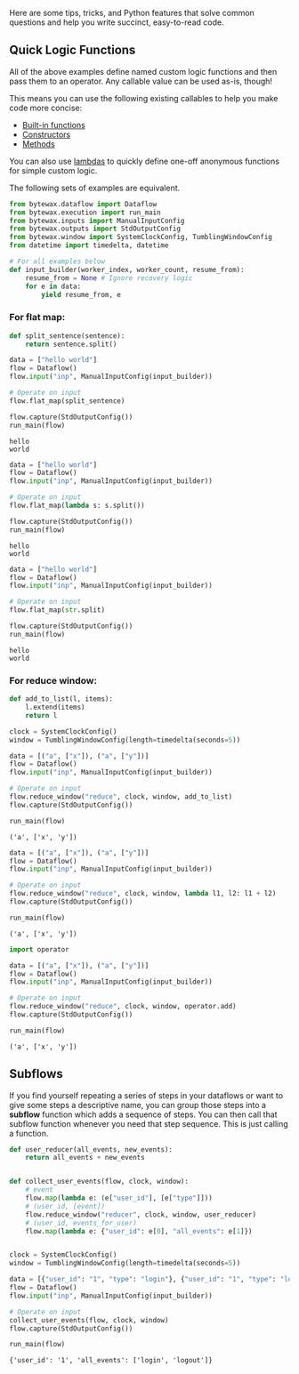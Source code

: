 Here are some tips, tricks, and Python features that solve common questions and help you write succinct, easy-to-read code.

## Quick Logic Functions

All of the above examples define named custom logic functions and then pass them to an operator.
Any callable value can be used as-is, though!

This means you can use the following existing callables to help you make code more concise:

- [Built-in functions](https://docs.python.org/3/library/functions.html)
- [Constructors](https://docs.python.org/3/tutorial/classes.html#class-objects)
- [Methods](https://docs.python.org/3/glossary.html#term-method)

You can also use [lambdas](https://docs.python.org/3/tutorial/controlflow.html#lambda-expressions) to quickly define one-off anonymous functions for simple custom logic.

The following sets of examples are equivalent.

```python
from bytewax.dataflow import Dataflow
from bytewax.execution import run_main
from bytewax.inputs import ManualInputConfig
from bytewax.outputs import StdOutputConfig
from bytewax.window import SystemClockConfig, TumblingWindowConfig
from datetime import timedelta, datetime

# For all examples below
def input_builder(worker_index, worker_count, resume_from):
    resume_from = None # Ignore recovery logic
    for e in data:
        yield resume_from, e
```

### For flat map:

```python
def split_sentence(sentence):
    return sentence.split()

data = ["hello world"]
flow = Dataflow()
flow.input("inp", ManualInputConfig(input_builder))

# Operate on input
flow.flat_map(split_sentence)

flow.capture(StdOutputConfig())
run_main(flow)
```

```{testoutput}
hello
world
````

```python
data = ["hello world"]
flow = Dataflow()
flow.input("inp", ManualInputConfig(input_builder))

# Operate on input
flow.flat_map(lambda s: s.split())

flow.capture(StdOutputConfig())
run_main(flow)
```

```{testoutput}
hello
world
```

```python
data = ["hello world"]
flow = Dataflow()
flow.input("inp", ManualInputConfig(input_builder))

# Operate on input
flow.flat_map(str.split)

flow.capture(StdOutputConfig())
run_main(flow)
```

```{testoutput}
hello
world
```

### For reduce window:

```python
def add_to_list(l, items):
    l.extend(items)
    return l

clock = SystemClockConfig()
window = TumblingWindowConfig(length=timedelta(seconds=5))

data = [("a", ["x"]), ("a", ["y"])]
flow = Dataflow()
flow.input("inp", ManualInputConfig(input_builder))

# Operate on input
flow.reduce_window("reduce", clock, window, add_to_list)
flow.capture(StdOutputConfig())

run_main(flow)
```

```{testoutput}
('a', ['x', 'y'])
```

```python
data = [("a", ["x"]), ("a", ["y"])]
flow = Dataflow()
flow.input("inp", ManualInputConfig(input_builder))

# Operate on input
flow.reduce_window("reduce", clock, window, lambda l1, l2: l1 + l2)
flow.capture(StdOutputConfig())

run_main(flow)
```

```{testoutput}
('a', ['x', 'y'])
```

```python
import operator

data = [("a", ["x"]), ("a", ["y"])]
flow = Dataflow()
flow.input("inp", ManualInputConfig(input_builder))

# Operate on input
flow.reduce_window("reduce", clock, window, operator.add)
flow.capture(StdOutputConfig())

run_main(flow)
```

```{testoutput}
('a', ['x', 'y'])
```

## Subflows

If you find yourself repeating a series of steps in your dataflows or want to give some steps a descriptive name, you can group those steps into a **subflow** function which adds a sequence of steps.
You can then call that subflow function whenever you need that step sequence.
This is just calling a function.

```python
def user_reducer(all_events, new_events):
    return all_events + new_events


def collect_user_events(flow, clock, window):
    # event
    flow.map(lambda e: (e["user_id"], [e["type"]]))
    # (user_id, [event])
    flow.reduce_window("reducer", clock, window, user_reducer)
    # (user_id, events_for_user)
    flow.map(lambda e: {"user_id": e[0], "all_events": e[1]})


clock = SystemClockConfig()
window = TumblingWindowConfig(length=timedelta(seconds=5))

data = [{"user_id": "1", "type": "login"}, {"user_id": "1", "type": "logout"}]
flow = Dataflow()
flow.input("inp", ManualInputConfig(input_builder))

# Operate on input
collect_user_events(flow, clock, window)
flow.capture(StdOutputConfig())

run_main(flow)
```

```{testoutput}
{'user_id': '1', 'all_events': ['login', 'logout']}
```

